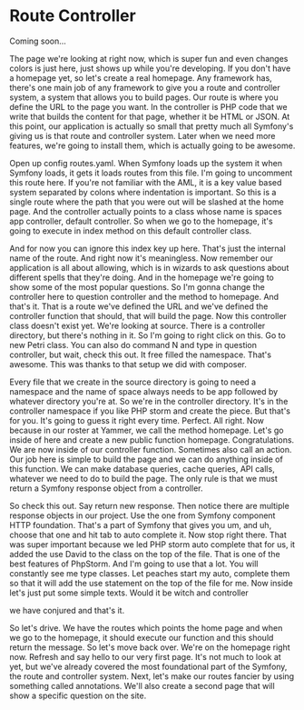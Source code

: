 # Route Controller

Coming soon...

The page we're looking at right now, which is super fun and even changes colors is
just here, just shows up while you're developing. If you don't have a homepage yet,
so let's create a real homepage. Any framework has, there's one main job of any
framework to give you a route and controller system, a system that allows you to
build pages. Our route is where you define the URL to the page you want. In the
controller is PHP code that we write that builds the content for that page, whether
it be HTML or JSON. At this point, our application is actually so small that pretty
much all Symfony's giving us is that route and controller system. Later when we need
more features, we're going to install them, which is actually going to be awesome.

Open up config routes.yaml. When Symfony loads up the system it when Symfony loads,
it gets it loads routes from this file. I'm going to uncomment this route here. If
you're not familiar with the AML, it is a key value based system separated by colons
where indentation is important. So this is a single route where the path that you
were out will be slashed at the home page. And the controller actually points to a
class whose name is spaces app controller, default controller. So when we go to the
homepage, it's going to execute in index method on this default controller class.

And for now you can ignore this index key up here. That's just the internal name of
the route. And right now it's meaningless. Now remember our application is all about
allowing, which is in wizards to ask questions about different spells that they're
doing. And in the homepage we're going to show some of the most popular questions. So
I'm gonna change the controller here to question controller and the method to
homepage. And that's it. That is a route we've defined the URL and we've defined the
controller function that should, that will build the page. Now this controller class
doesn't exist yet. We're looking at source. There is a controller directory, but
there's nothing in it. So I'm going to right click on this. Go to new Petri class.
You can also do command N and type in question controller, but wait, check this out.
It free filled the namespace. That's awesome. This was thanks to that setup we did
with composer.

Every file that we create in the source directory is going to need a namespace and
the name of space always needs to be app followed by whatever directory you're at. So
we're in the controller directory. It's in the controller namespace if you like PHP
storm and create the piece. But that's for you. It's going to guess it right every
time. Perfect. All right. Now because in our roster at Yammer, we call the method
homepage. Let's go inside of here and create a new public function homepage.
Congratulations. We are now inside of our controller function. Sometimes also call an
action. Our job here is simple to build the page and we can do anything inside of
this function. We can make database queries, cache queries, API calls, whatever we
need to do to build the page. The only rule is that we must return a Symfony response
object from a controller.

So check this out. Say return new response. Then notice there are multiple response
objects in our project. Use the one from Symfony component HTTP foundation. That's a
part of Symfony that gives you um, and uh, choose that one and hit tab to auto
complete it. Now stop right there. That was super important because we led PHP storm
auto complete that for us, it added the use David to the class on the top of the
file. That is one of the best features of PhpStorm. And I'm going to use that a lot.
You will constantly see me type classes. Let peaches start my auto, complete them so
that it will add the use statement on the top of the file for me. Now inside let's
just put some simple texts. Would it be witch and controller

we have conjured and that's it.

So let's drive. We have the routes which points the home page and when we go to the
homepage, it should execute our function and this should return the message. So let's
move back over. We're on the homepage right now. Refresh and say hello to our very
first page. It's not much to look at yet, but we've already covered the most
foundational part of the Symfony, the route and controller system. Next, let's make
our routes fancier by using something called annotations. We'll also create a second
page that will show a specific question on the site.

